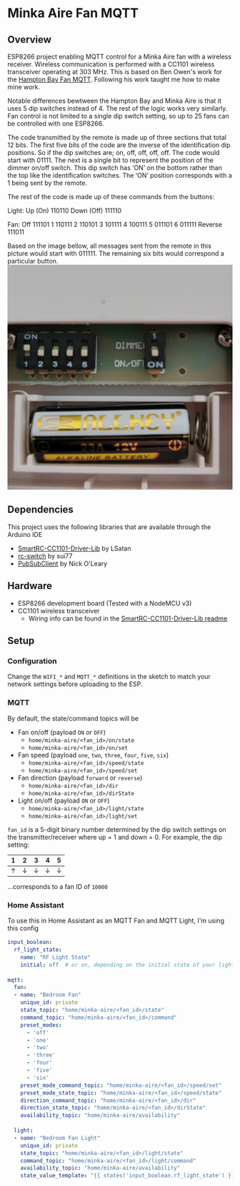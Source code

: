 # Minka Aire Fan MQTT

## Overview
ESP8266 project enabling MQTT control for a Minka Aire fan with a wireless receiver. Wireless communication is performed with a CC1101 wireless transceiver operating at 303 MHz.
This is based on Ben Owen's work for the [Hampton Bay Fan MQTT](https://github.com/owenb321/hampton-bay-fan-mqtt). Following his work taught me how to make mine work.

Notable differences bewtween the Hampton Bay and Minka Aire is that it uses 5 dip switches instead of 4. The rest of the logic works very similarly.
Fan control is not limited to a single dip switch setting, so up to 25 fans can be controlled with one ESP8266.

The code transmitted by the remote is made up of three sections that total 12 bits. The first five bits of the code are the inverse of the identification dip positions. So if the dip switches are; on, off, off, off, off. The code would start with 01111. The next is a single bit to represent the position of the dimmer on/off switch. This dip switch has ‘ON’ on the bottom rather than the top like the identification switches. The ‘ON’ position corresponds with a 1 being sent by the remote. 

The rest of the code is made up of these commands from the buttons:

Light:
Up (On)	   110110
Down (Off)	111110

Fan:
Off		      111101
1		        110111
2		        110101
3		        101111
4		        100111
5		        011101
6	 	       011111
Reverse	   111011

Based on the image bellow, all messages sent from the remote in this picture would start with 011111. The remaining six bits would correspond a particular button.
![alt text](https://github.com/oryweaver/minka-aire-fan-mqtt/blob/master/images/RC400_remote.jpg)

## Dependencies
This project uses the following libraries that are available through the Arduino IDE
* [SmartRC-CC1101-Driver-Lib](https://github.com/LSatan/SmartRC-CC1101-Driver-Lib) by LSatan
* [rc-switch](https://github.com/sui77/rc-switch) by sui77
* [PubSubClient](https://pubsubclient.knolleary.net/) by Nick O'Leary

## Hardware
* ESP8266 development board (Tested with a NodeMCU v3)
* CC1101 wireless transceiver
  * Wiring info can be found in the [SmartRC-CC1101-Driver-Lib readme](https://github.com/LSatan/SmartRC-CC1101-Driver-Lib#wiring)

## Setup
### Configuration
Change the `WIFI_*` and `MQTT_*` definitions in the sketch to match your network settings before uploading to the ESP.
### MQTT
By default, the state/command topics will be
* Fan on/off (payload `ON` or `OFF`)
  * `home/minka-aire/<fan_id>/on/state`
  * `home/minka-aire/<fan_id>/on/set`
* Fan speed (payload `one`, `two`, `three`, `four`, `five`, `six`)
  * `home/minka-aire/<fan_id>/speed/state`
  * `home/minka-aire/<fan_id>/speed/set`
* Fan direction (payload `forward` or `reverse`)
  * `home/minka-aire/<fan_id>/dir`
  * `home/minka-aire/<fan_id>/dirState`
* Light on/off (payload `ON` or `OFF`)
  * `home/minka-aire/<fan_id>/light/state`
  * `home/minka-aire/<fan_id>/light/set`

`fan_id` is a 5-digit binary number determined by the dip switch settings on the transmitter/receiver where up = 1 and down = 0. For example, the dip setting:

|1|2|3|4|5|
|-|-|-|-|-|
|↑|↓|↓|↓|↓|

...corresponds to a fan ID of `10000`

### Home Assistant
To use this in Home Assistant as an MQTT Fan and MQTT Light, I'm using this config
```yaml
input_boolean:
  rf_light_state:
    name: "RF Light State"
    initial: off  # or on, depending on the initial state of your light when HA starts

mqtt:
  fan:
  - name: "Bedroom Fan"
    unique_id: private
    state_topic: "home/minka-aire/<fan_id>/state"
    command_topic: "home/minka-aire/<fan_id>/command"
    preset_modes:
      - 'off'
      - 'one'
      - 'two'
      - 'three'
      - 'four'
      - 'five'
      - 'six'
    preset_mode_command_topic: "home/minka-aire/<fan_id>/speed/set"
    preset_mode_state_topic: "home/minka-aire/<fan_id>/speed/state"
    direction_command_topic: "home/minka-aire/<fan_id>/dir"
    direction_state_topic: "home/minka-aire/<fan_id>/dirState"
    availability_topic: "home/minka-aire/availability"

  light:
  - name: "Bedroom Fan Light"
    unique_id: private
    state_topic: "home/minka-aire/<fan_id>/light/state"
    command_topic: "home/minka-aire/<fan_id>/light/command"
    availability_topic: "home/minka-aire/availability"
    state_value_template: "{{ states('input_boolean.rf_light_state') }}"
```
